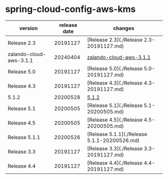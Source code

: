 # spring-cloud-config-aws-kms	


|version|release date|changes|
|---|---|---|
|Release 2.3|20191127|[Release 2.3](./Release 2.3-20191127.md)|
|zalando-cloud-aws-3.1.1|20240404|[zalando-cloud-aws-3.1.1](./zalando-cloud-aws-3.1.1-20240404.md)|
|Release 5.0|20191127|[Release 5.0](./Release 5.0-20191127.md)|
|Release 4.3|20191127|[Release 4.3](./Release 4.3-20191127.md)|
|5.1.2|20200528|[5.1.2](./5.1.2-20200528.md)|
|Release 5.1|20200505|[Release 5.1](./Release 5.1-20200505.md)|
|Release 4.5|20200505|[Release 4.5](./Release 4.5-20200505.md)|
|Release 5.1.1|20200526|[Release 5.1.1](./Release 5.1.1-20200526.md)|
|Release 3.3|20191127|[Release 3.3](./Release 3.3-20191127.md)|
|Release 4.4|20191127|[Release 4.4](./Release 4.4-20191127.md)|
